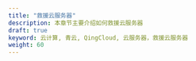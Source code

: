 ```yaml
---
title: "救援云服务器"
description: 本章节主要介绍如何救援云服务器
draft: true
keyword: 云计算, 青云, QingCloud, 云服务器，救援云服务器
weight: 60
---
```


